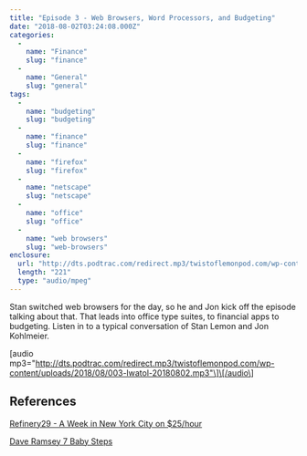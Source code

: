 ```yaml
---
title: "Episode 3 - Web Browsers, Word Processors, and Budgeting"
date: "2018-08-02T03:24:08.000Z"
categories: 
  - 
    name: "Finance"
    slug: "finance"
  - 
    name: "General"
    slug: "general"
tags: 
  - 
    name: "budgeting"
    slug: "budgeting"
  - 
    name: "finance"
    slug: "finance"
  - 
    name: "firefox"
    slug: "firefox"
  - 
    name: "netscape"
    slug: "netscape"
  - 
    name: "office"
    slug: "office"
  - 
    name: "web browsers"
    slug: "web-browsers"
enclosure: 
  url: "http://dts.podtrac.com/redirect.mp3/twistoflemonpod.com/wp-content/uploads/2018/08/003-lwatol-20180802.mp3"
  length: "221"
  type: "audio/mpeg"
---
```


Stan switched web browsers for the day, so he and Jon kick off the episode talking about that. That leads into office type suites, to financial apps to budgeting. Listen in to a typical conversation of Stan Lemon and Jon Kohlmeier.

\[audio mp3="http://dts.podtrac.com/redirect.mp3/twistoflemonpod.com/wp-content/uploads/2018/08/003-lwatol-20180802.mp3"\]\[/audio\]

## References

[Refinery29 - A Week in New York City on $25/hour](https://www.refinery29.com/money-diary-new-york-city-marketing-intern-income)

[Dave Ramsey 7 Baby Steps](https://www.daveramsey.com/baby-steps)
